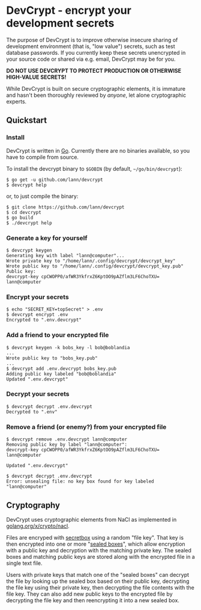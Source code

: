 # DevCrypt - encrypt your development secrets

The purpose of DevCrypt is to improve otherwise insecure sharing of development
environment (that is, "low value") secrets, such as test database passwords. If
you currently keep these secrets unencrypted in your source code or shared via
e.g. email, DevCrypt may be for you.

**DO NOT USE DEVCRYPT TO PROTECT PRODUCTION OR OTHERWISE HIGH-VALUE SECRETS!**

While DevCrypt is built on secure cryptographic elements, it is immature and
hasn't been thoroughly reviewed by _anyone_, let alone cryptographic experts.

## Quickstart

### Install

DevCrypt is written in [Go](https://golang.org). Currently there are no
binaries available, so you have to compile from source.

To install the devcrypt binary to `$GOBIN` (by default, `~/go/bin/devcrypt`):

```
$ go get -u github.com/lann/devcrypt
$ devcrypt help
```

or, to just compile the binary:

```
$ git clone https://github.com/lann/devcrypt
$ cd devcrypt
$ go build
$ ./devcrypt help
```

### Generate a key for yourself

```
$ devcrypt keygen
Generating key with label "lann@computer"...
Wrote private key to "/home/lann/.config/devcrypt/devcrypt_key"
Wrote public key to "/home/lann/.config/devcrypt/devcrypt_key.pub"
Public key:
devcrypt-key cpCWOPP0/afWR3YkfrxZ6KptOO9pAZflm3LF6ChoTXU= lann@computer
```

### Encrypt your secrets

```
$ echo "SECRET_KEY=topSecret" > .env
$ devcrypt encrypt .env
Encrypted to ".env.devcrypt"
```

### Add a friend to your encrypted file

```
$ devcrypt keygen -k bobs_key -l bob@boblandia
...
Wrote public key to "bobs_key.pub"
...
$ devcrypt add .env.devcrypt bobs_key.pub
Adding public key labeled "bob@boblandia"
Updated ".env.devcrypt"
```

### Decrypt your secrets

```
$ devcrypt decrypt .env.devcrypt
Decrypted to ".env"
```

### Remove a friend (or enemy?) from your encrypted file

```
$ devcrypt remove .env.devcrypt lann@computer
Removing public key by label "lann@computer":
devcrypt-key cpCWOPP0/afWR3YkfrxZ6KptOO9pAZflm3LF6ChoTXU= lann@computer

Updated ".env.devcrypt"

$ devcrypt decrypt .env.devcrypt
Error: unsealing file: no key box found for key labeled "lann@computer"
```

## Cryptography

DevCrypt uses cryptographic elements from NaCl as implemented in
[golang.org/x/crypto/nacl](https://pkg.go.dev/golang.org/x/crypto/nacl).

Files are encryped with [secretbox](https://pkg.go.dev/golang.org/x/crypto/nacl/secretbox)
using a random "file key". That key is then encrypted into one or more
"[sealed boxes](https://libsodium.gitbook.io/doc/public-key_cryptography/sealed_boxes)",
which allow encryption with a public key and decryption with the matching private key.
The sealed boxes and matching public keys are stored along with the encrypted file in a single text file.

Users with private keys that match one of the "sealed boxes" can decrypt the file by looking up the sealed
box based on their public key, decrypting the file key using their private key, then decrypting the file
contents with the file key. They can also add new public keys to the encrypted file by decrypting the file
key and then reencrypting it into a new sealed box.
